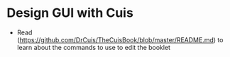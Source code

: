# Design GUI with Cuis

- Read (https://github.com/DrCuis/TheCuisBook/blob/master/README.md) to learn about the commands to use to edit the booklet
